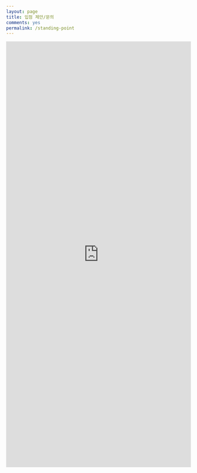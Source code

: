 ```yaml
---
layout: page
title: 입점 제안/문의
comments: yes
permalink: /standing-point
---
```



<iframe src="https://docs.google.com/forms/d/e/1FAIpQLSdtWG7z0NjpBt6oQzswGg4sbiDDlVW122Mpt5vmYRM_wRXf_Q/viewform?embedded=true" width="100%" height="1158" frameborder="0" marginheight="0" marginwidth="0">로드 중...</iframe>